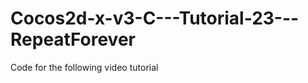 Cocos2d-x-v3-C---Tutorial-23---RepeatForever
============================================

Code for the following video tutorial 
